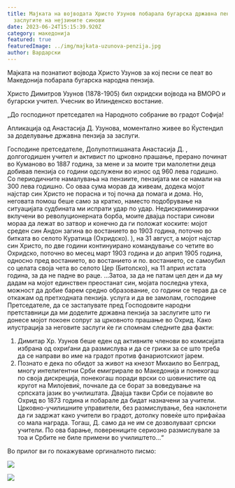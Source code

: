 ```yaml
---
title: Мајката на војводата Христо Узунов побарала бугарска државна пензија за
  заслугите на нејзините синови
date: 2023-06-24T15:15:39.920Z
category: македонија
featured: true
featuredImage: ../img/majkata-uzunova-penzija.jpg
author: Вардарски
---
```

<!--StartFragment-->

Мајката на познатиот војвода Христо Узунов за кој песни се пеат во Македонија побарала бугарска народна пензија.

Христо Димитров Узунов (1878-1905) бил охридски војвода на ВМОРО и бугарски учител. Учесник во Илинденско востание.

„До господинот претседател на Народното собрание во градот Софија!

Апликација од Анастасија Д. Узунова, моментално живее во Ќустендил за доделување државна пензија за заслуги.

Господине претседателе, Долупотпишаната Анастасија Д. , долгогодишен учител и активист по црковно прашање, прерано починат во Куманово во 1887 година, за мене и за моите три малолетни деца добивав пензија со години одслужени во износ од 960 лева годишно. Со периодичните намалувања на пензиите, пензијата ми се намали на 300 лева годишно. Со оваа сума морав да живеам, додека мојот најстар син Христо не порасна и тој почна да помага и дома. Но, неговата помош беше само за кратко, наместо подобрување на ситуацијата судбината ми испрати удар по удар. Недискриминирачки вклучени во револуционерната борба, моите двајца постари синови мораа да лежат во затвор и конечно да ги положат коските: мојот среден син Андон загина во востанието во 1903 година, поточно во битката во селото Куратица (Охридско). ), на 31 август, а мојот најстар син Христо, по две години континуирано командување со четите во Охридско, поточно во месец март 1903 година и до април 1905 година, односно пред востанието, во востанието и по. востанието, се самоубил со целата своја чета во селото Цер (Битолско), на 11 април истата година, за да не падне во раце. ...Затоа, за да не патам цел ден и да му дадам на мојот единствен преостанат син, мојата последна утеха, можност да добие барем средно образование, со години се терав да се откажам од претходната пензија. услуга и да ве замолам, господине Претседателе, да се застапувате пред Господовите народни претставници да ми доделите државна пензија за заслугите што ги донесе мојот покоен сопруг за црковното прашање во Охрид. Како илустрација за неговите заслуги ќе ги спомнам следните два факти:

1. Димитар Хр. Узунов беше еден од активните членови во комисијата избрана од охриѓани да размислува и да се грижи за се што треба да се направи во име на градот против фанариотскиот јарем.
2. Познато е дека по обидот за живот на кнезот Михаило во Белград, многу интелигентни Срби емигрирале во Македонија и понекогаш по своја дискреција, понекогаш поради врски со шовинистите од кругот на Милојевиќ, почнале да се борат за воведување на српската јазик во училиштата. Двајца такви Срби се појавиле во Охрид во 1873 година и побарале да бидат назначени за учители. Црковно-училишните управители, без размислување, беа наклонети да ги задржат како учители во градот, дотолку повеќе што прифаќаа со мала награда. Тогаш, Д. само да не им се дозволуваат српски учители. По ова барање, поверениците сериозно размислувале за тоа и Србите не биле примени во училиштето...“

Во прилог ви го покажуваме оргиналното писмо:

![](../img/a_uzunova_pismo_do_narodnoto_sobranie_1905_page-0003.jpg)

![](../img/a_uzunova_pismo_do_narodnoto_sobranie_1905_page-0004.jpg)